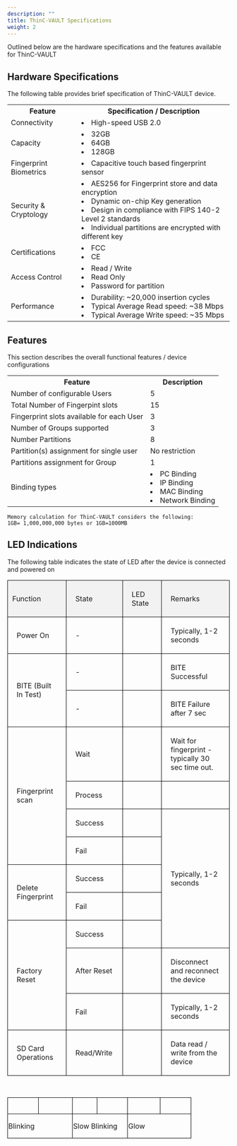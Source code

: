 ```yaml
---
description: ""
title: ThinC-VAULT Specifications
weight: 2
---
```


Outlined below are the hardware specifications and the features available for ThinC-VAULT

## Hardware Specifications

The following table provides brief specification of ThinC-VAULT device.


<table>
  <tr>
    <th>Feature</th>
    <th>Specification / Description</th>
    </tr>
  <tr>
    <td>Connectivity</td>
    <td><li>High-speed USB 2.0</td>

  </tr>
   <tr>
    <td>Capacity</td>
    <td><li>32GB<li> 64GB <li> 128GB</td>
  
  </tr>
  <tr>
    <td>Fingerprint Biometrics</td>
    <td><li>Capacitive touch based fingerprint sensor 
        </td>
    </tr>
   <tr>
    <td>Security & Cryptology </td>
    <td><li> AES256 for Fingerprint store and data encryption </li>
<li>Dynamic on-chip Key generation </li>
<li>Design in compliance with FIPS 140-2 Level 2 standards </li>
<li>Individual partitions are encrypted with different key</li></td>
   
  </tr>
    <tr>
    <td>Certifications</td>
    <td><li> FCC
        <li>CE
    </td>
  </tr>
   <tr>
      <td>Access Control</td>
      <td><li>Read / Write
          <li>Read Only
          <li>Password for partition</td>
    </tr>
       <tr>
    <td>Performance</td>
    <td><li>Durability: ~20,000 insertion cycles
        <li>Typical Average Read speed: ~38 Mbps
        <li>Typical Average Write speed: ~35 Mbps </td>
  </tr>
</table>


## Features

This section describes the overall functional features / device configurations

<table>
  <tr>
    <th>Feature</th>
    <th>Description</th>
    </tr>
  <tr>
    <td>Number of configurable Users</td>
    <td>5</td>
  </tr>
  <tr>
    <td>Total Number of Fingerpint slots</td>
    <td>15</td>
  </tr>
   <tr>
    <td>Fingerprint slots available for each User  </td>
    <td>3</td>
  </tr>
  <tr>
    <td>Number of Groups supported</td>
    <td>3</td>
  </tr>
   <tr>
    <td>Number Partitions</td>
    <td>8</td>
  </tr>
    <tr>
    <td>Partition(s) assignment for single user</td>
    <td>No restriction</td>
  </tr>
    <tr>
        <td>Partitions assignment for Group</td>
        <td>1</td>
    </tr>
    <tr>
        <td>Binding types</td>
            <td>
                <li>PC Binding
                <li>IP Binding
                <li>MAC Binding
                <li>Network Binding
            </td>
    </tr>
</table>

~~~
Memory calculation for ThinC-VAULT considers the following:
1GB= 1,000,000,000 bytes or 1GB=1000MB
~~~

## LED Indications

The following table indicates the state of LED after the device is connected and powered on


<table>
<tr>
<td width="121" valign="middle" style="border-width : 1px; border-color: #000000; border-style: solid; padding: 2px 10px; background-color: #f2f2f2;"><p class="rvps4"><span class="rvts15">Function</span></p>
</td>
<td width="95" valign="middle" style="border-width : 1px; border-color: #000000; border-style: solid; padding: 5px 20px; background-color: #f2f2f2;"><p class="rvps4"><span class="rvts15">State</span></p>
</td>
<td width="64" valign="middle" style="border-width : 1px; border-color: #000000; border-style: solid; padding: 5px 20px; background-color: #f2f2f2;"><p class="rvps4"><span class="rvts15">LED State</span></p>

</td>
<td width="197" valign="middle" style="border-width : 1px; border-color: #000000; border-style: solid; padding: 5px 20px; background-color: #f2f2f2;"><p class="rvps4"><span class="rvts15">Remarks</span></p>
</td>
</tr>
<tr valign="top">
<td width="121" valign="middle" style="border-width : 1px; border-color: #000000; border-style: solid; padding: 5px 20px;"><p class="rvps8"><span class="rvts15">Power On</span></p>
</td>
<td width="95" valign="middle" style="border-width : 1px; border-color: #000000; border-style: solid; padding: 5px 20px;"><p class="rvps8"><span class="rvts15">-</span></p>
</td>
<td width="64" valign="middle" style="border-width : 1px; border-color: #000000; border-style: solid; padding: 5px 20px;"><p class="rvps4"><img alt="" style="padding : 1px; margin : 0px 20px;" src="lib/GLOW PINK.png"></p>
</td>
<td width="197" valign="middle" style="border-width : 1px; border-color: #000000; border-style: solid; padding: 5px 20px;"><p class="rvps8"><span class="rvts15">Typically, 1-2 seconds</span></p>
</td>
</tr>
<tr valign="top">
<td rowspan="2" width="121" valign="middle" style="border-width : 1px; border-color: #000000; border-style: solid; padding: 5px 20px;"><p class="rvps8"><span class="rvts15">BITE (Built In Test)</span></p>
</td>
<td width="95" valign="middle" style="border-width : 1px; border-color: #000000; border-style: solid; padding: 5px 20px;"><p class="rvps8"><span class="rvts15">-</span></p>
</td>
<td width="64" valign="middle" style="border-width : 1px; border-color: #000000; border-style: solid; padding: 5px 20px;"><p class="rvps4"><img alt="" style="padding : 1px; margin : 0px 20px;" src="lib/BLUE BLINKING.png"></p>
</td>
<td width="197" valign="middle" style="border-width : 1px; border-color: #000000; border-style: solid; padding: 5px 20px;"><p class="rvps8"><span class="rvts15">BITE Successful </span></p>
</td>
</tr>
<tr valign="top">
<td width="95" height="23" valign="middle" style="border-width : 1px; border-color: #000000; border-style: solid; padding: 5px 20px;"><p class="rvps8"><span class="rvts15">-</span></p>
</td>
<td width="64" height="23" valign="middle" style="border-width : 1px; border-color: #000000; border-style: solid; padding: 5px 20px;"><p class="rvps4"><img alt="" style="padding : 1px; margin : 0px 20px;" src="lib/GLOW RED.png"></p>
</td>
<td width="197" height="23" valign="middle" style="border-width : 1px; border-color: #000000; border-style: solid; padding: 5px 20px;"><p class="rvps8"><span class="rvts15">BITE Failure after 7 sec</span></p>
</td>
</tr>
<tr valign="top">
<td rowspan="4" width="121" valign="middle" style="border-width : 1px; border-color: #000000; border-style: solid; padding: 5px 20px;"><p class="rvps8"><span class="rvts15">Fingerprint scan</span></p>
</td>
<td width="95" height="31" valign="middle" style="border-width : 1px; border-color: #000000; border-style: solid; padding: 5px 20px;"><p class="rvps8"><span class="rvts15">Wait</span></p>
</td>
<td width="64" height="31" valign="middle" style="border-width : 1px; border-color: #000000; border-style: solid; padding: 5px 20px;"><p class="rvps4"><img alt="" style="padding : 1px; margin : 0px 20px;" src="lib/GLOW PINK.png"></p>
</td>
<td width="197" height="31" valign="middle" style="border-width : 1px; border-color: #000000; border-style: solid; padding: 5px 20px;"><p class="rvps8"><span class="rvts15">Wait for fingerprint - typically 30 sec time out. </span></p>
</td>
</tr>
<tr valign="top">
<td width="95" height="37" valign="middle" style="border-width : 1px; border-color: #000000; border-style: solid; padding: 5px 20px;"><p class="rvps8"><span class="rvts15">Process</span></p>
</td>
<td width="64" height="37" valign="middle" style="border-width : 1px; border-color: #000000; border-style: solid; padding: 5px 20px;"><p class="rvps4"><img alt="" style="padding : 1px; margin : 0px 20px;" src="lib/SLOW BLINKING BLUE.png"></p>
</td>
<td width="197" height="37" valign="middle" style="border-width : 1px; border-color: #000000; border-style: solid; padding: 5px 20px;"><p class="rvps8"><span class="rvts15"><br/></span></p>
</td>
</tr>
<tr valign="top">
<td width="95" height="33" valign="middle" style="border-width : 1px; border-color: #000000; border-style: solid; padding: 5px 20px;"><p class="rvps8"><span class="rvts15">Success</span></p>
</td>
<td width="64" height="33" valign="middle" style="border-width : 1px; border-color: #000000; border-style: solid; padding: 5px 20px;"><p class="rvps4"><img alt="" style="margin : 0px 20px;" src="lib/BLUE BLINKING.png"></p>
</td>
<td rowspan="5" width="197" height="12" valign="middle" style="border-width : 1px; border-color: #000000; border-style: solid; padding: 5px 20px;"><p class="rvps8"><span class="rvts15">Typically, 1-2 seconds</span></p>
</td>
</tr>
<tr valign="top">
<td width="95" height="30" valign="middle" style="border-width : 1px; border-color: #000000; border-style: solid; padding: 5px 20px;"><p class="rvps8"><span class="rvts15">Fail</span></p>
</td>
<td width="64" height="30" valign="middle" style="border-width : 1px; border-color: #000000; border-style: solid; padding: 5px 20px;"><p class="rvps4"><img alt="" style="padding : 1px; margin : 0px 20px;" src="lib/RED BLINKING.png"></p>
</td>
</tr>
<tr valign="top">
<td rowspan="2" width="121" valign="middle" style="border-width : 1px; border-color: #000000; border-style: solid; padding: 5px 20px;"><p class="rvps8"><span class="rvts15">Delete Fingerprint</span></p>
</td>
<td width="95" valign="middle" style="border-width : 1px; border-color: #000000; border-style: solid; padding: 5px 20px;"><p class="rvps8"><span class="rvts15">Success</span></p>
</td>
<td width="64" valign="middle" style="border-width : 1px; border-color: #000000; border-style: solid; padding: 5px 20px;"><p class="rvps4"><img alt="" style="padding : 1px; margin : 0px 20px;" src="lib/BLUE BLINKING.png"></p>
</td>
</tr>
<tr valign="top">
<td width="95" valign="middle" style="border-width : 1px; border-color: #000000; border-style: solid; padding: 5px 20px;"><p class="rvps8"><span class="rvts15">Fail</span></p>
</td>
<td width="64" valign="middle" style="border-width : 1px; border-color: #000000; border-style: solid; padding: 5px 20px;"><p class="rvps4"><img alt="" style="padding : 1px; margin : 0px 20px;" src="lib/RED BLINKING.png"></p>
</td>
</tr>
<tr valign="top">
<td rowspan="3" width="121" valign="middle" style="border-width : 1px; border-color: #000000; border-style: solid; padding: 5px 20px;"><p class="rvps8"><span class="rvts15">Factory Reset</span></p>
</td>
<td width="95" valign="middle" style="border-width : 1px; border-color: #000000; border-style: solid; padding: 5px 20px;"><p class="rvps8"><span class="rvts15">Success</span></p>
</td>
<td width="64" valign="middle" style="border-width : 1px; border-color: #000000; border-style: solid; padding: 5px 20px;"><p class="rvps4"><img alt="" style="padding : 1px; margin : 0px 20px;" src="lib/BLUE BLINKING.png"></p>
</td>
</tr>
<tr valign="top">
<td width="95" valign="middle" style="border-width : 1px; border-color: #000000; border-style: solid; padding: 5px 20px;"><p class="rvps8"><span class="rvts15">After Reset</span></p>
</td>
<td width="64" valign="middle" style="border-width : 1px; border-color: #000000; border-style: solid; padding: 5px 20px;"><p class="rvps4"><img alt="" style="padding : 1px; margin : 0px 20px;" src="lib/RED BLINKING.png"></p>
</td>
<td width="197" valign="middle" style="border-width : 1px; border-color: #000000; border-style: solid; padding: 5px 20px;"><p class="rvps8"><span class="rvts15">Disconnect and reconnect the device</span></p>
</td>
</tr>
<tr valign="top">
<td width="95" height="24" valign="middle" style="border-width : 1px; border-color: #000000; border-style: solid; padding: 5px 20px;"><p class="rvps8"><span class="rvts15">Fail</span></p>
</td>
<td width="64" height="24" valign="middle" style="border-width : 1px; border-color: #000000; border-style: solid; padding: 5px 20px;"><p class="rvps4"><img alt="" style="padding : 1px; margin : 0px 20px;" src="lib/SLOW BLINKING PINK.png"></p>
</td>
<td width="197" height="24" valign="middle" style="border-width : 1px; border-color: #000000; border-style: solid; padding: 5px 20px;"><p class="rvps8"><span class="rvts15">Typically, 1-2 seconds</span></p>
</td>
</tr>
<tr valign="top">
<td width="121" valign="middle" style="border-width : 1px; border-color: #000000; border-style: solid; padding: 5px 20px;"><p class="rvps8"><span class="rvts15">SD Card Operations</span></p>
</td>
<td width="95" height="24" valign="middle" style="border-width : 1px; border-color: #000000; border-style: solid; padding: 5px 20px;"><p class="rvps8"><span class="rvts15">Read/Write</span></p>
</td>
<td width="64" height="24" valign="middle" style="border-width : 1px; border-color: #000000; border-style: solid; padding: 5px 20px;"><p class="rvps4"><img alt="" style="padding : 1px; margin : 0px 20px;" src="lib/SLOW BLINKING BLUE.png"></p>
</td>
<td width="197" height="24" valign="middle" style="border-width : 1px; border-color: #000000; border-style: solid; padding: 5px 20px;"><p class="rvps8"><span class="rvts15">Data read / write from the device </span></p>
</td>
</tr>
</table>
</div>
<p class="rvps8"><span class="rvts15"><br/></span></p>
<div class="rvps8"><table width="500" border="1" cellpadding="1" cellspacing="-1" style="border-width: 0px; border-collapse: collapse;">
<tr valign="middle">
<td width="66" valign="middle" style="border-width : 1px; border-color: #000000; border-style: solid; padding: 1px;"><p class="rvps3"><img alt="" style="padding : 1px;" src="lib/BLUE BLINKING.png"></p>
</td>
<td width="73" valign="middle" style="border-width : 1px; border-color: #000000; border-style: solid; padding: 1px;"><p class="rvps3"><img alt="" style="padding : 1px;" src="lib/RED BLINKING.png"></p>
</td>
<td width="52" valign="middle" style="border-width : 1px; border-color: #000000; border-style: solid; padding: 1px;"><p class="rvps3"><img alt="" style="padding : 1px;" src="lib/SLOW BLINKING BLUE.png"></p>
</td>
<td width="65" valign="middle" style="border-width : 1px; border-color: #000000; border-style: solid; padding: 1px;"><p class="rvps3"><img alt="" style="padding : 1px;" src="lib/SLOW BLINKING RED.png"></p>
</td>
<td width="71" valign="middle" style="border-width : 1px; border-color: #000000; border-style: solid; padding: 1px;"><p class="rvps3"><img alt="" style="padding : 1px;" src="lib/GLOW PINK.png"></p>
</td>
<td width="67" valign="middle" style="border-width : 1px; border-color: #000000; border-style: solid; padding: 1px;"><p class="rvps3"><img alt="" style="padding : 1px;" src="lib/GLOW RED.png"></p>
</td>
</tr>
<tr valign="middle">
<td colspan="2" width="144" valign="middle" style="border-width : 1px; border-color: #000000; border-style: solid; padding: 1px;"><p class="rvps3"><span class="rvts12">Blinking</span></p>
</td>
<td colspan="2" width="122" valign="middle" style="border-width : 1px; border-color: #000000; border-style: solid; padding: 1px;"><p class="rvps3"><span class="rvts12">Slow Blinking</span></p>
</td>
<td colspan="2" width="110" valign="middle" style="border-width : 1px; border-color: #000000; border-style: solid; padding: 1px;"><p class="rvps3"><span class="rvts12">Glow</span></p>
</td>
</tr>
</table>
